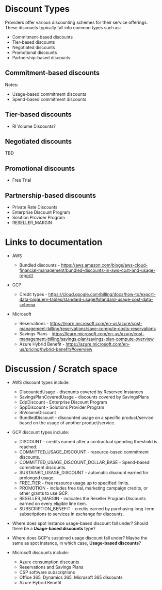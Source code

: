 # Discount Types

Providers offer various discounting schemes for their service offerings. These discounts typically fall into common types such as:

* Commitment-based discounts
* Tier-based discounts
* Negotiated discounts
* Promotional discounts
* Partnership-based discounts

## Commitment-based discounts

Notes:

* Usage-based commitment discounts
* Spend-based commitment discounts

## Tier-based discounts

* RI Volume Discounts?

## Negotiated discounts

TBD

## Promotional discounts

* Free Trial

## Partnership-based discounts

* Private Rate Discounts
* Enterprise Discount Program
* Solution Provider Program
* RESELLER_MARGIN


# Links to documentation

* AWS
  * Bundled discounts - https://aws.amazon.com/blogs/aws-cloud-financial-management/bundled-discounts-in-aws-cost-and-usage-report/

* GCP
  * Credit types - https://cloud.google.com/billing/docs/how-to/export-data-bigquery-tables/standard-usage#standard-usage-cost-data-schema

* Microsoft
  * Reservations - https://learn.microsoft.com/en-us/azure/cost-management-billing/reservations/save-compute-costs-reservations
  * Savings Plans - https://learn.microsoft.com/en-us/azure/cost-management-billing/savings-plan/savings-plan-compute-overview
  * Azure Hybrid Benefit - https://azure.microsoft.com/en-us/pricing/hybrid-benefit/#overview

# Discussion / Scratch space

* AWS discount types include:
  * DiscountedUsage - discounts covered by Reserved Instances
  * SavingsPlanCoveredUsage - discounts covered by SavingsPlans
  * EdpDiscount - Enterprise Discount Program
  * SppDiscount - Solutions Provider Program
  * RiVolumeDiscount
  * BundledDiscount - discounted usage on a specific product/service based on the usage of another product/service.

* GCP discount types include:
  * DISCOUNT - credits earned after a contractual spending threshold is reached.
  * COMMITTED_USAGE_DISCOUNT - resource-based commitment discounts.
  * COMMITTED_USAGE_DISCOUNT_DOLLAR_BASE - Spend-based commitment discounts.
  * SUSTAINED_USAGE_DISCOUNT - automatic discount earned for prolonged usage.
  * FREE_TIER - free resource usage up to specified limits.
  * PROMOTION - includes free tial, marketing campaign credits, or other grants to use GCP.
  * RESELLER_MARGIN - indicates the Reseller Program Discounts earned on every eligible line item.
  * SUBSCRIPTION_BENEFIT - credits earned by purchasing long-term subscriptions to services in exchange for discounts.

* Where does spot instance usage-based discount fall under? Should there be a **Usage-based discounts** type?

* Where does GCP's sustained usage discount fall under? Maybe the same as spot instance, in which case, **Usage-based discounts**?

* Microsoft discounts include:
  * Azure consumption discounts
  * Reservations and Savings Plans
  * CSP software subscriptions
  * Office 365, Dynamics 365, Microsoft 365 discounts
  * Azure Hybrid Benefit
